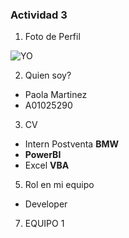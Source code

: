 ### Actividad 3

1. Foto de Perfil

![YO](C:\Users\paola\Desktop\inteligencia_artificial\inteligencia_artificial_2023\alumnos\Paola_Martinez\imagenes\IMG_9764.jpg)

2. Quien soy?
  * Paola Martinez
  * A01025290
  
3. CV
  * Intern Postventa __BMW__
  * __PowerBI__
  * Excel __VBA__
  
5. Rol en mi equipo
  * Developer
  
7. EQUIPO 1

